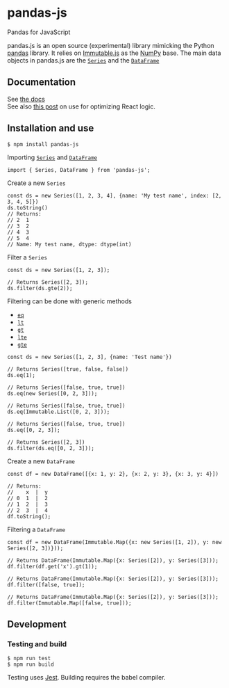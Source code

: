 # pandas-js
Pandas for JavaScript

pandas.js is an open source (experimental) library mimicking the
Python [pandas](http://pandas.pydata.org/) library. It relies on
[Immutable.js](https://facebook.github.io/immutable-js/) as the
[NumPy](http://www.numpy.org/) base. The main data
objects in pandas.js are the [`Series`](#series) and the
[`DataFrame`](#dataframe)

## Documentation

See [the docs](https://stratodem.github.io/pandas.js-docs/)  
See also [this post](https://insights.stratodem.com/pandas-immutable-js-2d9bf010639b) on use for optimizing React logic.

## Installation and use
```
$ npm install pandas-js
```

Importing
[`Series`](https://stratodem.github.io/pandas.js-docs/#series)
and
[`DataFrame`](https://stratodem.github.io/pandas.js-docs/#dataframe)
```
import { Series, DataFrame } from 'pandas-js';
```

Create a new `Series`
```
const ds = new Series([1, 2, 3, 4], {name: 'My test name', index: [2, 3, 4, 5]})
ds.toString()
// Returns:
// 2  1
// 3  2
// 4  3
// 5  4
// Name: My test name, dtype: dtype(int)
```

Filter a `Series`
```
const ds = new Series([1, 2, 3]);

// Returns Series([2, 3]);
ds.filter(ds.gte(2));
```

Filtering can be done with generic methods
- [`eq`](https://stratodem.github.io/pandas.js-docs/#series-eq)
- [`lt`](https://stratodem.github.io/pandas.js-docs/#series-lt)
- [`gt`](https://stratodem.github.io/pandas.js-docs/#series-gt)
- [`lte`](https://stratodem.github.io/pandas.js-docs/#series-lte)
- [`gte`](https://stratodem.github.io/pandas.js-docs/#series-gte)

```
const ds = new Series([1, 2, 3], {name: 'Test name'})

// Returns Series([true, false, false])
ds.eq(1);

// Returns Series([false, true, true])
ds.eq(new Series([0, 2, 3]));

// Returns Series([false, true, true])
ds.eq(Immutable.List([0, 2, 3]));

// Returns Series([false, true, true])
ds.eq([0, 2, 3]);

// Returns Series([2, 3])
ds.filter(ds.eq([0, 2, 3]));
```

Create a new `DataFrame`
```
const df = new DataFrame([{x: 1, y: 2}, {x: 2, y: 3}, {x: 3, y: 4}])

// Returns:
//    x  |  y
// 0  1  |  2
// 1  2  |  3
// 2  3  |  4
df.toString();
```

Filtering a `DataFrame`

```
const df = new DataFrame(Immutable.Map({x: new Series([1, 2]), y: new Series([2, 3])}));

// Returns DataFrame(Immutable.Map({x: Series([2]), y: Series([3]));
df.filter(df.get('x').gt(1));

// Returns DataFrame(Immutable.Map({x: Series([2]), y: Series([3]));
df.filter([false, true]);

// Returns DataFrame(Immutable.Map({x: Series([2]), y: Series([3]));
df.filter(Immutable.Map([false, true]));
```

## Development

### Testing and build
```
$ npm run test
$ npm run build
```
Testing uses [Jest](https://facebook.github.io/jest/). Building requires the babel compiler.
